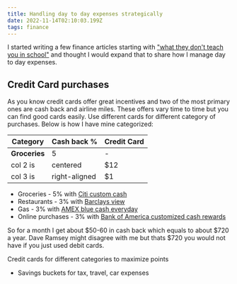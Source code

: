 ```yaml
---
title: Handling day to day expenses strategically
date: 2022-11-14T02:10:03.199Z
tags: finance
---
```

I started writing a few finance articles starting with ["what they don't teach you in school"](what-they-dont-teach-you-in-school/) and thought I would expand that to share how I manage day to day expenses.

## Credit Card purchases

As you know credit cards offer great incentives and two of the most primary ones are cash back and airline miles. These offers vary time to time but you can find good cards easily. Use different cards for different category of purchases. Below is how I have mine categorized:

| Category      | Cash back %   | Credit Card |
| ------------- | ------------- | ----------- |
| **Groceries** | 5             | \-          |
| col 2 is      | centered      | $12         |
| col 3 is      | right-aligned | $1          |

- Groceries - 5% with [Citi custom cash](https://www.citi.com/credit-cards/citi-custom-cash-credit-card?category=view-all-credit-cards&intc=megamenu~creditcards~vac&afc=1C2)
- Restaurants - 3% with [Barclays view](https://cards.barclaycardus.com/banking/cards/barclaysview/)
- Gas - 3% with [AMEX blue cash everyday](https://www.americanexpress.com/us/credit-cards/card/blue-cash-everyday/)
- Online purchases - 3% with [Bank of America customized cash rewards](https://www.bankofamerica.com/credit-cards/cash-back-credit-cards/)

So for a month I get about $50-60 in cash back which equals to about $720 a year.
Dave Ramsey might disagree with me but thats $720 you would not have if you just used debit cards.

Credit cards for different categories to maximize points

- Savings buckets for tax, travel, car expenses